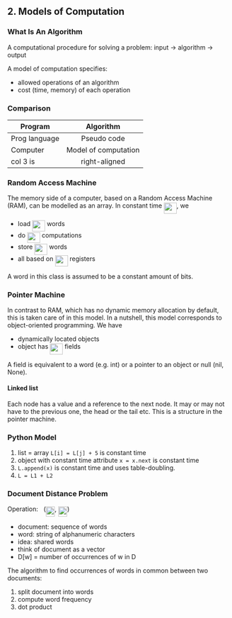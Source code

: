 ## 2. Models of Computation

### What Is An Algorithm

A computational procedure for solving a problem: input -> algorithm -> output

A model of computation specifies:
- allowed operations of an algorithm
- cost (time, memory) of each operation


### Comparison

|      Program       |        Algorithm       |
|--------------------|:----------------------:|
| Prog language      | Pseudo code            |
| Computer           | Model of computation   |
| col 3 is           | right-aligned          | 


### Random Access Machine
The memory side of a computer, based on a Random Access Machine (RAM), can be modelled as an array. In constant time <img src="/ocw/tex/0636c9bb43c30e08e2ae96add442d27c.svg?invert_in_darkmode&sanitize=true" align=middle width=29.17816934999999pt height=24.65753399999998pt/>, we
- load <img src="/ocw/tex/0636c9bb43c30e08e2ae96add442d27c.svg?invert_in_darkmode&sanitize=true" align=middle width=29.17816934999999pt height=24.65753399999998pt/> words
- do <img src="/ocw/tex/0636c9bb43c30e08e2ae96add442d27c.svg?invert_in_darkmode&sanitize=true" align=middle width=29.17816934999999pt height=24.65753399999998pt/> computations
- store <img src="/ocw/tex/0636c9bb43c30e08e2ae96add442d27c.svg?invert_in_darkmode&sanitize=true" align=middle width=29.17816934999999pt height=24.65753399999998pt/> words
- all based on <img src="/ocw/tex/0636c9bb43c30e08e2ae96add442d27c.svg?invert_in_darkmode&sanitize=true" align=middle width=29.17816934999999pt height=24.65753399999998pt/> registers

A word in this class is assumed to be a constant amount of bits. 

### Pointer Machine

In contrast to RAM, which has no dynamic memory allocation by default, this is taken care of in this model. In a nutshell, this model corresponds to object-oriented programming. We have
- dynamically located objects
- object has <img src="/ocw/tex/0636c9bb43c30e08e2ae96add442d27c.svg?invert_in_darkmode&sanitize=true" align=middle width=29.17816934999999pt height=24.65753399999998pt/> fields

A field is equivalent to a word (e.g. int) or a pointer to an object or null (nil, None).

#### Linked list

Each node has a value and a reference to the next node. It may or may not have to the previous one, the head or the tail etc. This is a structure in the pointer machine.

### Python Model

1) list = array
    `L[i] = L[j] + 5` is constant time
2) object with constant time attribute
    `x = x.next`  is constant time
3) `L.append(x)` is constant time and uses table-doubling. 
4) `L = L1 + L2` 

### Document Distance Problem

Operation: <img src="/ocw/tex/2103f85b8b1477f430fc407cad462224.svg?invert_in_darkmode&sanitize=true" align=middle width=8.55596444999999pt height=22.831056599999986pt/>(<img src="/ocw/tex/eb4779c5fded13881cb5f169b1f10c73.svg?invert_in_darkmode&sanitize=true" align=middle width=20.16214364999999pt height=22.465723500000017pt/>, <img src="/ocw/tex/9f0028b414617caf75a357cfb98e7497.svg?invert_in_darkmode&sanitize=true" align=middle width=20.16214364999999pt height=22.465723500000017pt/>)

- document: sequence of words
- word: string of alphanumeric characters
- idea: shared words 
- think of document as a vector
- D[w] = number of occurrences of w in D

The algorithm to find occurrences of words in common between two documents:

1. split document into words
2. compute word frequency
3. dot product
